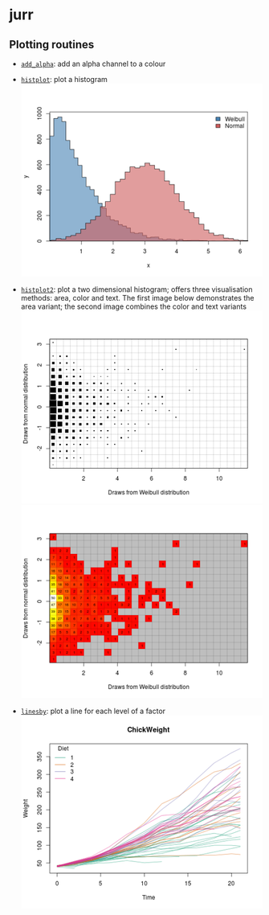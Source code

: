 jurr
====



Plotting routines
-----------------

- [`add_alpha`](https://github.com/djvanderlaan/jurr/blob/master/jurr/R/plot_var.R): 
  add an alpha channel to a colour

- [`histplot`](https://github.com/djvanderlaan/jurr/blob/master/jurr/R/histplot.R): 
  plot a histogram   
  ![histplot example](http://github.com/djvanderlaan/jurr/raw/master/examples/histplot.png)

- [`histplot2`](https://github.com/djvanderlaan/jurr/blob/master/jurr/R/histplot.R): 
  plot a two dimensional histogram; offers three visualisation methods: area, 
  color and text. The first image below demonstrates the area variant; the 
  second image combines the color and text variants   
  ![histplot2 example](http://github.com/djvanderlaan/jurr/raw/master/examples/histplot2_area.png)
  ![histplot2 example](http://github.com/djvanderlaan/jurr/raw/master/examples/histplot2_colour.png)

- [`linesby`](https://github.com/djvanderlaan/jurr/blob/master/jurr/R/plot_var.R): 
  plot a line for each level of a factor  
  ![linesby example](http://github.com/djvanderlaan/jurr/raw/master/examples/linesby.png)
